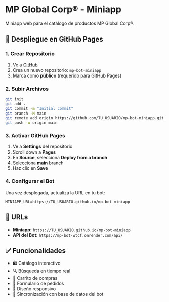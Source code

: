 # MP Global Corp® - Miniapp

Miniapp web para el catálogo de productos MP Global Corp®.

## 🚀 Despliegue en GitHub Pages

### 1. Crear Repositorio
1. Ve a [GitHub](https://github.com/new)
2. Crea un nuevo repositorio: `mp-bot-miniapp`
3. Marca como **público** (requerido para GitHub Pages)

### 2. Subir Archivos
```bash
git init
git add .
git commit -m "Initial commit"
git branch -M main
git remote add origin https://github.com/TU_USUARIO/mp-bot-miniapp.git
git push -u origin main
```

### 3. Activar GitHub Pages
1. Ve a **Settings** del repositorio
2. Scroll down a **Pages**
3. En **Source**, selecciona **Deploy from a branch**
4. Selecciona **main** branch
5. Haz clic en **Save**

### 4. Configurar el Bot
Una vez desplegada, actualiza la URL en tu bot:
```env
MINIAPP_URL=https://TU_USUARIO.github.io/mp-bot-miniapp
```

## 🔗 URLs

- **Miniapp:** `https://TU_USUARIO.github.io/mp-bot-miniapp`
- **API del Bot:** `https://mp-bot-wtcf.onrender.com/api/`

## ✅ Funcionalidades

- 🛍️ Catálogo interactivo
- 🔍 Búsqueda en tiempo real
- 🛒 Carrito de compras
- 📝 Formulario de pedidos
- 📱 Diseño responsivo
- 🔄 Sincronización con base de datos del bot